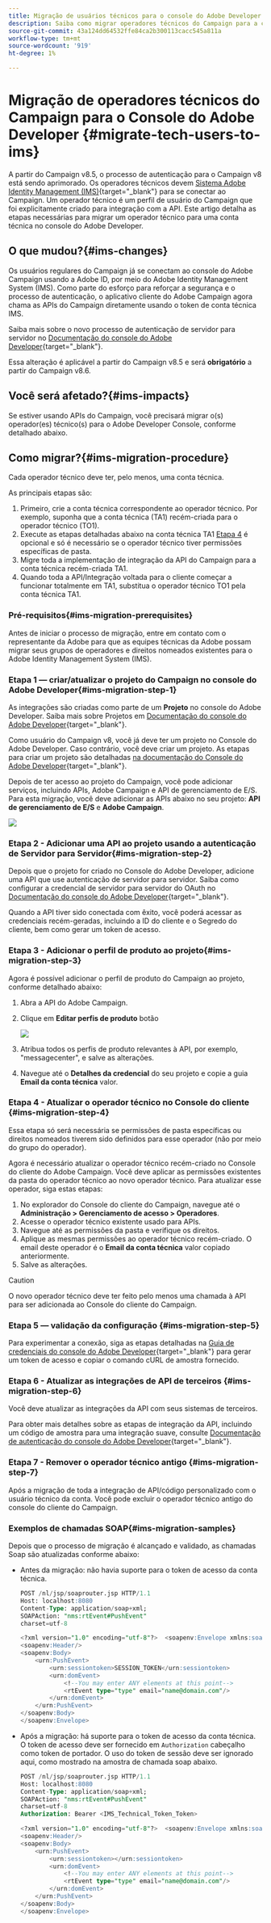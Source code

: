 ```yaml
---
title: Migração de usuários técnicos para o console do Adobe Developer
description: Saiba como migrar operadores técnicos do Campaign para a conta técnica no console do Adobe Developer
source-git-commit: 43a124dd64532ffe84ca2b300113cacc545a811a
workflow-type: tm+mt
source-wordcount: '919'
ht-degree: 1%

---
```


# Migração de operadores técnicos do Campaign para o Console do Adobe Developer {#migrate-tech-users-to-ims}

A partir do Campaign v8.5, o processo de autenticação para o Campaign v8 está sendo aprimorado. Os operadores técnicos devem [Sistema Adobe Identity Management (IMS)](https://helpx.adobe.com/br/enterprise/using/identity.html){target="_blank"} para se conectar ao Campaign. Um operador técnico é um perfil de usuário do Campaign que foi explicitamente criado para integração com a API. Este artigo detalha as etapas necessárias para migrar um operador técnico para uma conta técnica no console do Adobe Developer.

## O que mudou?{#ims-changes}

Os usuários regulares do Campaign já se conectam ao console do Adobe Campaign usando a Adobe ID, por meio do Adobe Identity Management System (IMS). Como parte do esforço para reforçar a segurança e o processo de autenticação, o aplicativo cliente do Adobe Campaign agora chama as APIs do Campaign diretamente usando o token de conta técnica IMS.

Saiba mais sobre o novo processo de autenticação de servidor para servidor no [Documentação do console do Adobe Developer](https://developer.adobe.com/developer-console/docs/guides/authentication/ServerToServerAuthentication/){target="_blank"}.

Essa alteração é aplicável a partir do Campaign v8.5 e será **obrigatório** a partir do Campaign v8.6.


## Você será afetado?{#ims-impacts}

Se estiver usando APIs do Campaign, você precisará migrar o(s) operador(es) técnico(s) para o Adobe Developer Console, conforme detalhado abaixo.

## Como migrar?{#ims-migration-procedure}

Cada operador técnico deve ter, pelo menos, uma conta técnica.

As principais etapas são:

1. Primeiro, crie a conta técnica correspondente ao operador técnico. Por exemplo, suponha que a conta técnica (TA1) recém-criada para o operador técnico (TO1).
1. Execute as etapas detalhadas abaixo na conta técnica TA1
   [Etapa 4](#ims-migration-step-4) é opcional e só é necessário se o operador técnico tiver permissões específicas de pasta.
1. Migre toda a implementação de integração da API do Campaign para a conta técnica recém-criada TA1.
1. Quando toda a API/Integração voltada para o cliente começar a funcionar totalmente em TA1, substitua o operador técnico TO1 pela conta técnica TA1.

### Pré-requisitos{#ims-migration-prerequisites}

Antes de iniciar o processo de migração, entre em contato com o representante da Adobe para que as equipes técnicas da Adobe possam migrar seus grupos de operadores e direitos nomeados existentes para o Adobe Identity Management System (IMS).

### Etapa 1 — criar/atualizar o projeto do Campaign no console do Adobe Developer{#ims-migration-step-1}

As integrações são criadas como parte de um **Projeto** no console do Adobe Developer. Saiba mais sobre Projetos em [Documentação do console do Adobe Developer](https://developer.adobe.com/developer-console/docs/guides/projects/){target="_blank"}.

Como usuário do Campaign v8, você já deve ter um projeto no Console do Adobe Developer. Caso contrário, você deve criar um projeto. As etapas para criar um projeto são detalhadas [na documentação do Console do Adobe Developer](https://developer.adobe.com/developer-console/docs/guides/getting-started/){target="_blank"}.

Depois de ter acesso ao projeto do Campaign, você pode adicionar serviços, incluindo APIs, Adobe Campaign e API de gerenciamento de E/S. Para esta migração, você deve adicionar as APIs abaixo no seu projeto: **API de gerenciamento de E/S** e **Adobe Campaign**.

![](assets/do-not-localize/ims-products-and-services.png)


### Etapa 2 - Adicionar uma API ao projeto usando a autenticação de Servidor para Servidor{#ims-migration-step-2}

Depois que o projeto for criado no Console do Adobe Developer, adicione uma API que use autenticação de servidor para servidor. Saiba como configurar a credencial de servidor para servidor do OAuth no [Documentação do console do Adobe Developer](https://developer.adobe.com/developer-console/docs/guides/authentication/ServerToServerAuthentication/implementation/){target="_blank"}.

Quando a API tiver sido conectada com êxito, você poderá acessar as credenciais recém-geradas, incluindo a ID do cliente e o Segredo do cliente, bem como gerar um token de acesso.

### Etapa 3 - Adicionar o perfil de produto ao projeto{#ims-migration-step-3}

Agora é possível adicionar o perfil de produto do Campaign ao projeto, conforme detalhado abaixo:

1. Abra a API do Adobe Campaign.
1. Clique em **Editar perfis de produto** botão

   ![](assets/do-not-localize/ims-edit-api.png)

1. Atribua todos os perfis de produto relevantes à API, por exemplo, &quot;messagecenter&quot;, e salve as alterações.
1. Navegue até o **Detalhes da credencial** do seu projeto e copie a guia **Email da conta técnica** valor.

### Etapa 4 - Atualizar o operador técnico no Console do cliente {#ims-migration-step-4}

Essa etapa só será necessária se permissões de pasta específicas ou direitos nomeados tiverem sido definidos para esse operador (não por meio do grupo do operador).

Agora é necessário atualizar o operador técnico recém-criado no Console do cliente do Adobe Campaign. Você deve aplicar as permissões existentes da pasta do operador técnico ao novo operador técnico.
Para atualizar esse operador, siga estas etapas:

1. No explorador do Console do cliente do Campaign, navegue até o **Administração > Gerenciamento de acesso > Operadores**.
1. Acesse o operador técnico existente usado para APIs.
1. Navegue até as permissões da pasta e verifique os direitos.
1. Aplique as mesmas permissões ao operador técnico recém-criado. O email deste operador é o **Email da conta técnica** valor copiado anteriormente.
1. Salve as alterações.


>[!CAUTION]
>
>O novo operador técnico deve ter feito pelo menos uma chamada à API para ser adicionada ao Console do cliente do Campaign.
>

<!--

>[!CAUTION]
>
>After updating the authentication type for the technical operator, all API integrations with this technical operator will stop working. You must [update your API integrations](#ims-migration-step-6). 

To update the technical operator authentication mode to IMS, follow these steps:

1. From Campaign Client Console explorer, browse to the **Administration > Access Management > Operators**.
1. Edit the existing technical operator used for APIs.
1. Replace the **Name (login)** of this technical operator by the technical account email retrieved earlier.
1. Browse to the **Edit** button on the top left beside **File**, and select **Edit the XML source**.
1. Update the authentication mode to `ims`, as follows:

    ```javascript
    <operator 
    ...
        <access authenticationType="ims" ...
        ...
        </access>
    ...
    </operator>
    ```

1. Save your changes.

You can also update the technical operator programmatically, using SQL scripts or Campaign APIs. These modes help you automate the steps which update operator's name with associated Technical account email address and/or authentication type. 

* Use the following **SQL Script** to replace operator's name with associated email:

    ```sql
    UPDATE xtkoperator
    SET sauthenticationtype = 'ims',
            sname = '{email}'
    WHERE sname = '{name}' AND itype = 0;
    ```

* Use the following `queryDef.ExecuteQuery` **Campaign API** to fetch id of an operator for given technical operator:

    ```javascript
    <?xml version="1.0" encoding="utf-8"?>
    <soap:Envelope xmlns:soap="http://schemas.xmlsoap.org/soap/envelope/">
        <soap:Body>
            <ExecuteQuery xmlns="urn:xtk:queryDef">
                <sessiontoken>{session_token}</sessiontoken>
                <entity>
                    <queryDef schema="xtk:operator" operation="select">
                        <select>
                            <node expr="@id"/>
                        </select>
                        <where>
                            <condition expr="@name='{name}'"/>
                            <condition expr="@type=0"/>
                        </where>
                    </queryDef>
                </entity>
            </ExecuteQuery>
        </soap:Body>
    </soap:Envelope>
    ```

* Use the following `session.Write` **Campaign API** to update name with given technical account email address:

    ```javascript
    <?xml version="1.0" encoding="utf-8"?>
    <soap:Envelope xmlns:soap="http://schemas.xmlsoap.org/soap/envelope/">
        <soap:Body>
            <Write xmlns="urn:xtk:session">
                <sessiontoken>{session_token}</sessiontoken>
                <domDoc xsi:type='ns:Element' SOAP-ENV:encodingStyle='http://xml.apache.org/xml-soap/literalxml'>
                    <operator _operation="update" id="{id}" name="{email}" xtkschema="xtk:operator">
                        <access authenticationType="ims" />
                    </operator>
                </domDoc>
            </Write>
        </soap:Body>
    </soap:Envelope>
    ```
-->

### Etapa 5 — validação da configuração {#ims-migration-step-5}

Para experimentar a conexão, siga as etapas detalhadas na [Guia de credenciais do console do Adobe Developer](https://developer.adobe.com/developer-console/docs/guides/authentication/ServerToServerAuthentication/implementation/#generate-access-tokens){target="_blank"} para gerar um token de acesso e copiar o comando cURL de amostra fornecido.


### Etapa 6 - Atualizar as integrações de API de terceiros {#ims-migration-step-6}

Você deve atualizar as integrações da API com seus sistemas de terceiros.

Para obter mais detalhes sobre as etapas de integração da API, incluindo um código de amostra para uma integração suave, consulte [Documentação de autenticação do console do Adobe Developer](https://developer.adobe.com/developer-console/docs/guides/authentication/ServerToServerAuthentication/){target="_blank"}.


### Etapa 7 - Remover o operador técnico antigo {#ims-migration-step-7}


Após a migração de toda a integração de API/código personalizado com o usuário técnico da conta. Você pode excluir o operador técnico antigo do console do cliente do Campaign.

### Exemplos de chamadas SOAP{#ims-migration-samples}

Depois que o processo de migração é alcançado e validado, as chamadas Soap são atualizadas conforme abaixo:

* Antes da migração: não havia suporte para o token de acesso da conta técnica.

  ```sql
  POST /nl/jsp/soaprouter.jsp HTTP/1.1
  Host: localhost:8080
  Content-Type: application/soap+xml;
  SOAPAction: "nms:rtEvent#PushEvent"
  charset=utf-8
  
  <?xml version="1.0" encoding="utf-8"?>  <soapenv:Envelope xmlns:soapenv="http://schemas.xmlsoap.org/soap/envelope/" xmlns:urn="urn:nms:rtEvent">
  <soapenv:Header/>
  <soapenv:Body>
      <urn:PushEvent>
          <urn:sessiontoken>SESSION_TOKEN</urn:sessiontoken>
          <urn:domEvent>
              <!--You may enter ANY elements at this point-->
              <rtEvent type="type" email="name@domain.com"/>
          </urn:domEvent>
      </urn:PushEvent>
  </soapenv:Body>
  </soapenv:Envelope>
  ```

* Após a migração: há suporte para o token de acesso da conta técnica. O token de acesso deve ser fornecido em `Authorization` cabeçalho como token de portador. O uso do token de sessão deve ser ignorado aqui, como mostrado na amostra de chamada soap abaixo.

  ```sql
  POST /nl/jsp/soaprouter.jsp HTTP/1.1
  Host: localhost:8080
  Content-Type: application/soap+xml;
  SOAPAction: "nms:rtEvent#PushEvent"
  charset=utf-8
  Authorization: Bearer <IMS_Technical_Token_Token>
  
  <?xml version="1.0" encoding="utf-8"?>  <soapenv:Envelope xmlns:soapenv="http://schemas.xmlsoap.org/soap/envelope/" xmlns:urn="urn:nms:rtEvent">
  <soapenv:Header/>
  <soapenv:Body>
      <urn:PushEvent>
          <urn:sessiontoken></urn:sessiontoken>
          <urn:domEvent>
              <!--You may enter ANY elements at this point-->
              <rtEvent type="type" email="name@domain.com"/>
          </urn:domEvent>
      </urn:PushEvent>
  </soapenv:Body>
  </soapenv:Envelope>
  ```
